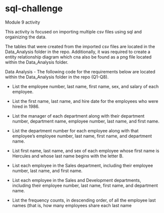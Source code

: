 # sql-challenge
Module 9 activity 

This activity is focused on importing multiple csv files using sql and orgainizing the data.

The tables that were created from the imported csv files are located in the Data_Analysis folder in the repo. Additionally, it was required to create a entity relationship diagram which cna also be found as a png file located within the Data_Analysis folder. 

Data Analysis - The following code for the requirements below are located within the Data_Analysis folder in the repo (Q1-Q8).

  - List the employee number, last name, first name, sex, and salary of each employee.

  - List the first name, last name, and hire date for the employees who were hired in 1986.

  - List the manager of each department along with their department number, department name, employee number, last name, and first name.

  - List the department number for each employee along with that employee’s employee number, last name, first name, and department name.

  - List first name, last name, and sex of each employee whose first name is Hercules and whose last name begins with the letter B.

  - List each employee in the Sales department, including their employee number, last name, and first name.

  - List each employee in the Sales and Development departments, including their employee number, last name, first name, and department name.

  - List the frequency counts, in descending order, of all the employee last names (that is, how many employees share each last name
